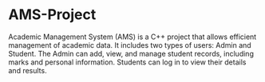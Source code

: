 # AMS-Project
Academic Management System (AMS) is a C++ project that allows efficient management of academic data. It includes two types of users: Admin and Student. The Admin can add, view, and manage student records, including marks and personal information. Students can log in to view their details and results. 
